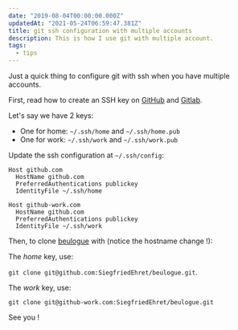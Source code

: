```yaml
---
date: "2019-08-04T00:00:00.000Z"
updatedAt: "2021-05-24T06:59:47.381Z"
title: git ssh configuration with multiple accounts
description: This is how I use git with multiple account.
tags:
  - tips
---
```


Just a quick thing to configure git with ssh when you have multiple accounts.

First, read how to create an SSH key on [GitHub](https://help.github.com/en/articles/generating-a-new-ssh-key-and-adding-it-to-the-ssh-agent) and [Gitlab](https://docs.gitlab.com/ee/gitlab-basics/create-your-ssh-keys.html).

Let's say we have 2 keys:

- One for home: `~/.ssh/home` and `~/.ssh/home.pub`
- One for work: `~/.ssh/work` and `~/.ssh/work.pub`

Update the ssh configuration at `~/.ssh/config`:

```
Host github.com
  HostName github.com
  PreferredAuthentications publickey
  IdentityFile ~/.ssh/home

Host github-work.com
  HostName github.com
  PreferredAuthentications publickey
  IdentityFile ~/.ssh/work
```

Then, to clone [beulogue](https://github.com/SiegfriedEhret/beulogue/) with (notice the hostname change !):

The _home_ key, use:

`git clone git@github.com:SiegfriedEhret/beulogue.git`.

The _work_ key, use:

`git clone git@github-work.com:SiegfriedEhret/beulogue.git`

See you !
